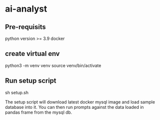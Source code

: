 # ai-analyst

## Pre-requisits

python version >= 3.9
docker

## create virtual env
python3 -m venv venv
source venv/bin/activate

## Run setup script
sh setup.sh

The setup script will download latest docker mysql image and load sample database into it. You can then run prompts against the data loaded in pandas frame from the mysql db.